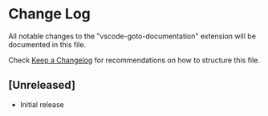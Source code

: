 # Change Log
All notable changes to the "vscode-goto-documentation" extension will be documented in this file.

Check [Keep a Changelog](http://keepachangelog.com/) for recommendations on how to structure this file.

## [Unreleased]
- Initial release